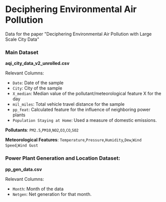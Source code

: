 # Deciphering Environmental Air Pollution
Data for the paper "Deciphering Environmental Air Pollution with Large Scale City Data"

### Main Dataset
**aqi_city_data_v2_unrolled.csv**

Relevant Columns:

* `Date`: Date of the sample
* `City`: City of the sample
* `X_median`: Median value of the pollutant/meteorological feature X for the day 
* `mil_miles`: Total vehicle travel distance for the sample
* `pp_feat`: Calculated feature for the influence of neighboring power plants
* `Population Staying at Home`: Used a measure of domestic emissions.

**Pollutants**:
`PM2.5`,`PM10`,`NO2`,`O3`,`CO`,`SO2`

**Meteorological Features**:
`Temperature`,`Pressure`,`Humidity`,`Dew`,`Wind Speed`,`Wind Gust`

    
### Power Plant Generation and Location Dataset:
**pp_gen_data.csv**

Relevant Columns:

* `Month`: Month of the data
* `Netgen`: Net generation for that month.